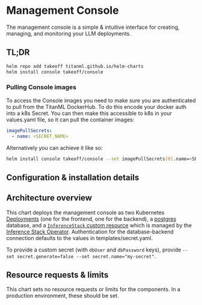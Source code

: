 # Management Console

The management console is a simple & intuitive interface for creating, managing, and monitoring your LLM deployments.

## TL;DR

```bash
helm repo add takeoff titanml.github.io/helm-charts
helm install console takeoff/console
```

### Pulling Console images

To access the Console images you need to make sure you are authenticated to pull from the TitanML DockerHub. To do this encode your docker auth into a k8s Secret. You can then make this accessible to k8s in your values.yaml file, so it can pull the container images:

```yaml
imagePullSecrets:
  - name: <SECRET_NAME>
```

Alternatively you can achieve it like so:

```bash
helm install console takeoff/console --set imagePullSecrets[0].name=<SECRET_NAME>
```

## Configuration & installation details

## Architecture overview

This chart deploys the management console as two Kubernetes [Deployments](https://kubernetes.io/docs/concepts/workloads/controllers/deployment/) (one for the frontend, one for the backend), a [postgres](https://www.postgresql.org/) database, and a [`InferenceStack` custom resource](https://github.com/titanml/helm-charts/charts/inference-stack) which is managed by the [Inference Stack Operator](./../../system/operator-lifecycle-manager/README.md).
Authentication for the database-backend connection defaults to the values in templates/secret.yaml.

To provide a custom secret (with `dbUser` and `dbPassword` keys), provide `--set secret.generate=false --set secret.name="my-secret"`.

## Resource requests & limits

This chart sets no resource requests or limits for the components.
In a production environment, these should be set.
